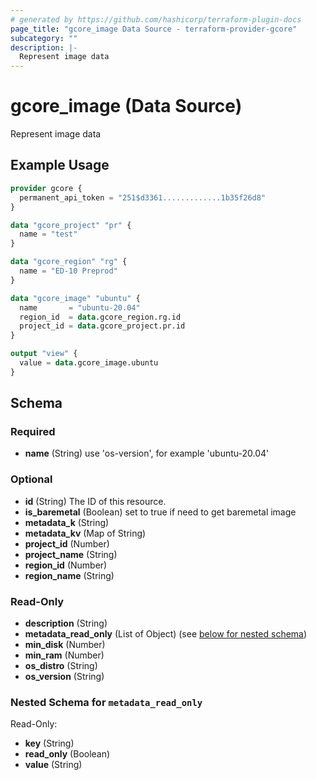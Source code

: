 ```yaml
---
# generated by https://github.com/hashicorp/terraform-plugin-docs
page_title: "gcore_image Data Source - terraform-provider-gcore"
subcategory: ""
description: |-
  Represent image data
---
```


# gcore_image (Data Source)

Represent image data

## Example Usage

```terraform
provider gcore {
  permanent_api_token = "251$d3361.............1b35f26d8"
}

data "gcore_project" "pr" {
  name = "test"
}

data "gcore_region" "rg" {
  name = "ED-10 Preprod"
}

data "gcore_image" "ubuntu" {
  name       = "ubuntu-20.04"
  region_id  = data.gcore_region.rg.id
  project_id = data.gcore_project.pr.id
}

output "view" {
  value = data.gcore_image.ubuntu
}
```

<!-- schema generated by tfplugindocs -->
## Schema

### Required

- **name** (String) use 'os-version', for example 'ubuntu-20.04'

### Optional

- **id** (String) The ID of this resource.
- **is_baremetal** (Boolean) set to true if need to get baremetal image
- **metadata_k** (String)
- **metadata_kv** (Map of String)
- **project_id** (Number)
- **project_name** (String)
- **region_id** (Number)
- **region_name** (String)

### Read-Only

- **description** (String)
- **metadata_read_only** (List of Object) (see [below for nested schema](#nestedatt--metadata_read_only))
- **min_disk** (Number)
- **min_ram** (Number)
- **os_distro** (String)
- **os_version** (String)

<a id="nestedatt--metadata_read_only"></a>
### Nested Schema for `metadata_read_only`

Read-Only:

- **key** (String)
- **read_only** (Boolean)
- **value** (String)


